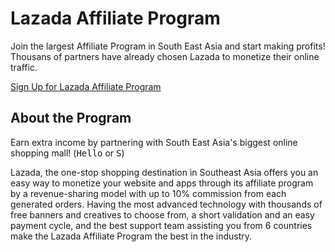 # Lazada Affiliate Program

Join the largest Affiliate Program in South East Asia and start making profits! Thousans of partners have already chosen Lazada to monetize their online traffic.

<a href="https://docs.google.com/forms/d/e/1FAIpQLSfj5T7EoyajOqY5LvrPE8ExTraSUZJd2kzFsCA1vL2hW1LoRg/viewform?usp=pp_url&entry.1194507248&entry.843478154&entry.1299582117&entry.2017197258&entry.2105320927&entry.487214639&entry.92000404&entry.1273601614" target="_blank">Sign Up for Lazada Affiliate Program</a>

## About the Program

Earn extra income by partnering with South East Asia's biggest online shopping mall! (<kbd>Hello</kbd> or
  <kbd>S</kbd>)

Lazada, the one-stop shopping destination in Southeast Asia offers you an easy way to monetize your website and apps through its affiliate program by a revenue-sharing model with up to 10% commission from each generated orders.
Having the most advanced technology with thousands of free banners and creatives to choose from, a short validation and an easy payment cycle, and the best support team assisting you from 6 countries make the Lazada Affiliate Program the best in the industry.
